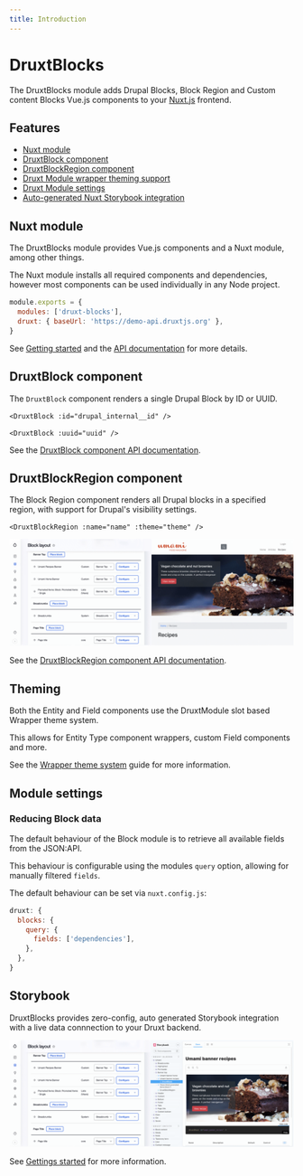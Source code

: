 ```yaml
---
title: Introduction
---
```


# DruxtBlocks

The DruxtBlocks module adds Drupal Blocks, Block Region and Custom content Blocks Vue.js components to your [Nuxt.js](https://nuxtjs.org) frontend.


## Features

- [Nuxt module](#nuxt-module)
- [DruxtBlock component](#druxtblock-component)
- [DruxtBlockRegion component](#druxtblockregion-component)
- [Druxt Module wrapper theming support](#theming)
- [Druxt Module settings](#module-settings)
- [Auto-generated Nuxt Storybook integration](#storybook)


## Nuxt module

The DruxtBlocks module provides Vue.js components and a Nuxt module, among other things.

The Nuxt module installs all required components and dependencies, however most components can be used individually in any Node project.

```js
module.exports = {
  modules: ['druxt-blocks'],
  druxt: { baseUrl: 'https://demo-api.druxtjs.org' },
}
```

See [Getting started](/guide/getting-started) and the [API documentation](/api) for more details.


## DruxtBlock component

The `DruxtBlock` component renders a single Drupal Block by ID or UUID.

```vue
<DruxtBlock :id="drupal_internal__id" />
```

```vue
<DruxtBlock :uuid="uuid" />
```

See the [DruxtBlock component API documentation](../api/components/DruxtBlock).


## DruxtBlockRegion component

The Block Region component renders all Drupal blocks in a specified region, with support for Drupal's visibility settings.

```vue
<DruxtBlockRegion :name="name" :theme="theme" />
```

![Example DruxtBlockRegion component](../images/druxt-block-region.png)

See the [DruxtBlockRegion component API documentation](../api/components/DruxtBlockRegion).


## Theming

Both the Entity and Field components use the DruxtModule slot based Wrapper theme system.

This allows for Entity Type component wrappers, custom Field components and more.

See the [Wrapper theme system](https://druxtjs.org/guide/#wrapper-theme-system) guide for more information.


## Module settings

### Reducing Block data

The default behaviour of the Block module is to retrieve all available fields from the JSON:API.

This behaviour is configurable using the modules `query` option, allowing for manually filtered `fields`.

The default behaviour can be set via `nuxt.config.js`:
```js
druxt: {
  blocks: {
    query: {
      fields: ['dependencies'],
    },
  },
}
```


## Storybook

DruxtBlocks provides zero-config, auto generated Storybook integration with a live data connnection to your Druxt backend.

![DruxtBlocks Storybook integration](../images/druxt-block-storybook.png)

See [Gettings started](/guide/getting-started) for more information.
